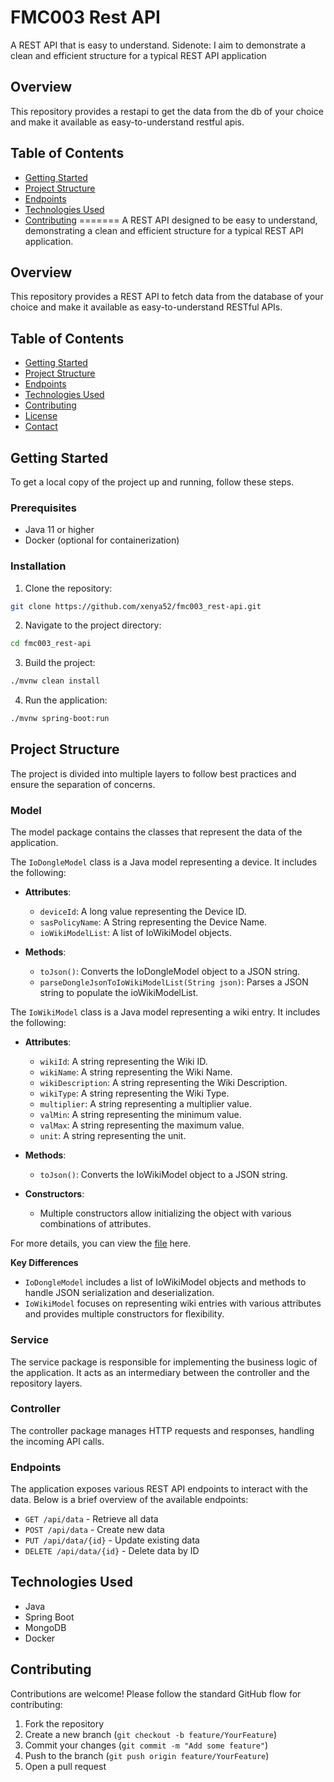 # FMC003 Rest API

A REST API that is easy to understand.
Sidenote: I aim to demonstrate a clean and efficient structure for a typical REST API application

Overview
---------------
This repository provides a restapi to get the data from the db of your choice and make it available as easy-to-understand restful apis.

Table of Contents
---------------
- [Getting Started](#Getting-Started)
- [Project Structure](#Project-Structure)
- [Endpoints](#Endpoints)
- [Technologies Used](#Technologies-Used)
- [Contributing](#Contributing)
=======
A REST API designed to be easy to understand, demonstrating a clean and efficient structure for a typical REST API application.

Overview
---------

This repository provides a REST API to fetch data from the database of your choice and make it available as easy-to-understand RESTful APIs.

Table of Contents
---------

- [Getting Started](Getting-Started)
- [Project Structure](Project-Structure)
- [Endpoints](Endpoints)
- [Technologies Used](Technologies-Used)
- [Contributing](Contributing)
- [License](License)
- [Contact](Contact)

Getting Started
---------

To get a local copy of the project up and running, follow these steps.

### Prerequisites

- Java 11 or higher
- Docker (optional for containerization)

### Installation

1. Clone the repository:
``` bash
git clone https://github.com/xenya52/fmc003_rest-api.git
```
2. Navigate to the project directory:
``` bash
cd fmc003_rest-api
```
3. Build the project:
``` bash
./mvnw clean install
```
4. Run the application:
```bash
./mvnw spring-boot:run
```

Project Structure
---------

The project is divided into multiple layers to follow best practices and ensure the separation of concerns.

### Model

The model package contains the classes that represent the data of the application.

The ```IoDongleModel``` class is a Java model representing a device. It includes the following:

- **Attributes**:
  - ```deviceId```: A long value representing the Device ID.
  - ```sasPolicyName```: A String representing the Device Name.
  - ```ioWikiModelList```: A list of IoWikiModel objects.

- **Methods**:
  - ```toJson()```: Converts the IoDongleModel object to a JSON string.
  - ```parseDongleJsonToIoWikiModelList(String json)```: Parses a JSON string to populate the ioWikiModelList.


The ```IoWikiModel``` class is a Java model representing a wiki entry. It includes the following:

- **Attributes**:
  - ```wikiId```: A string representing the Wiki ID.
  - ```wikiName```: A string representing the Wiki Name.
  - ```wikiDescription```: A string representing the Wiki Description.
  - ```wikiType```: A string representing the Wiki Type.
  - ```multiplier```: A string representing a multiplier value.
  - ```valMin```: A string representing the minimum value.
  - ```valMax```: A string representing the maximum value.
  - ```unit```: A string representing the unit.

- **Methods**:
  - ```toJson()```: Converts the IoWikiModel object to a JSON string.

- **Constructors**:
  - Multiple constructors allow initializing the object with various combinations of attributes.

For more details, you can view the [file](https://github.com/xenya52/fmc003_rest-api/blob/6ac4369bb630b6df1e0e1027347faac6b779bd8e/src/main/java/com/xenya52/fmc003_rest_api/model/IoWikiModel.java) here.

**Key Differences**

- ```IoDongleModel``` includes a list of IoWikiModel objects and methods to handle JSON serialization and deserialization.
- ```IoWikiModel``` focuses on representing wiki entries with various attributes and provides multiple constructors for flexibility.



### Service

The service package is responsible for implementing the business logic of the application. It acts as an intermediary between the controller and the repository layers.

### Controller
The controller package manages HTTP requests and responses, handling the incoming API calls.

### Endpoints
The application exposes various REST API endpoints to interact with the data. Below is a brief overview of the available endpoints:

- ```GET /api/data``` - Retrieve all data
- ```POST /api/data``` - Create new data
- ```PUT /api/data/{id}``` - Update existing data
- ```DELETE /api/data/{id}``` - Delete data by ID

Technologies Used
---------

- Java
- Spring Boot
- MongoDB
- Docker

Contributing
---------

Contributions are welcome! Please follow the standard GitHub flow for contributing:

1. Fork the repository
2. Create a new branch (```git checkout -b feature/YourFeature```)
3. Commit your changes (```git commit -m "Add some feature"```)
4. Push to the branch (```git push origin feature/YourFeature```)
5. Open a pull request
